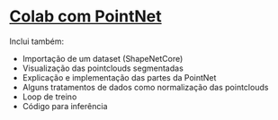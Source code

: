 # [Colab com PointNet](https://colab.research.google.com/github/keras-team/keras-io/blob/master/examples/vision/ipynb/pointnet_segmentation.ipynb)
Inclui também:
* Importação de um dataset (ShapeNetCore)
* Visualização das pointclouds segmentadas
* Explicação e implementação das partes da PointNet
* Alguns tratamentos de dados como normalização das pointclouds
* Loop de treino
* Código para inferência